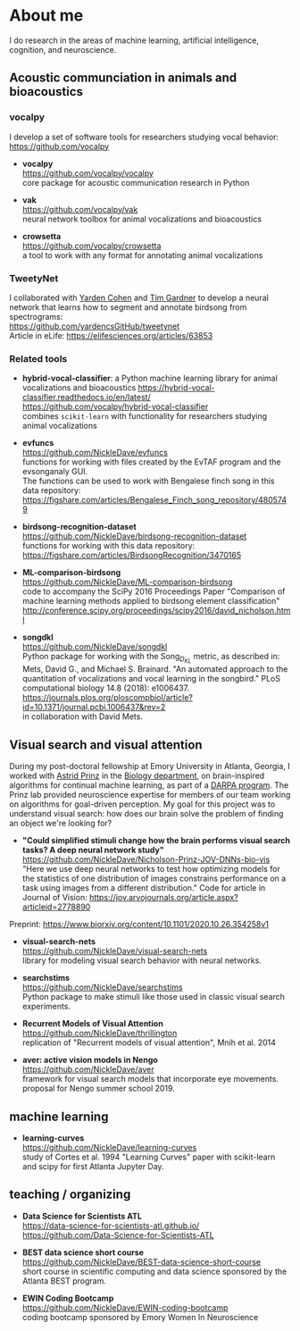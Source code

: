 # About me
I do research in the areas of
machine learning, artificial intelligence, cognition, and neuroscience.

## Acoustic communciation in animals and bioacoustics 

### vocalpy
I develop a set of software tools for researchers studying vocal behavior:  
https://github.com/vocalpy

- **vocalpy**  
<https://github.com/vocalpy/vocalpy>  
core package for acoustic communication research in Python

- **vak**  
<https://github.com/vocalpy/vak>  
neural network toolbox for animal vocalizations and bioacoustics

- **crowsetta**  
<https://github.com/vocalpy/crowsetta>  
a tool to work with any format for annotating animal vocalizations

### **TweetyNet**  
I collaborated with [Yarden Cohen](https://yardencsgithub.github.io/)
and [Tim Gardner](http://www.bu.edu/biology/people/profiles/tim-gardner/)
to develop a neural network that learns
how to segment and annotate birdsong from spectrograms:  
<https://github.com/yardencsGitHub/tweetynet>  
Article in eLife: https://elifesciences.org/articles/63853

### Related tools

- **hybrid-vocal-classifier**: a Python machine learning library for animal vocalizations and bioacoustics
<https://hybrid-vocal-classifier.readthedocs.io/en/latest/>  
<https://github.com/vocalpy/hybrid-vocal-classifier>  
combines `scikit-learn` with functionality for researchers studying animal vocalizations

- **evfuncs**  
<https://github.com/NickleDave/evfuncs>  
functions for working with files created by the EvTAF program and the evsonganaly GUI.  
The functions can be used to work with Bengalese finch song in this data repository:  
https://figshare.com/articles/Bengalese_Finch_song_repository/4805749  

- **birdsong-recognition-dataset**  
<https://github.com/NickleDave/birdsong-recognition-dataset>  
functions for working with this data repository:  
<https://figshare.com/articles/BirdsongRecognition/3470165>

- **ML-comparison-birdsong**  
https://github.com/NickleDave/ML-comparison-birdsong  
code to accompany the SciPy 2016 Proceedings Paper "Comparison of machine 
learning methods applied to birdsong element classification"  
<http://conference.scipy.org/proceedings/scipy2016/david_nicholson.html>  

- **songdkl**  
https://github.com/NickleDave/songdkl  
Python package for working with the $\text{Song}_D_{KL}$ metric, as described in:
Mets, David G., and Michael S. Brainard.
"An automated approach to the quantitation of vocalizations and vocal learning in the songbird."
PLoS computational biology 14.8 (2018): e1006437.  
<https://journals.plos.org/ploscompbiol/article?id=10.1371/journal.pcbi.1006437&rev=2>  
in collaboration with David Mets.  

## Visual search and visual attention
During my post-doctoral fellowship at Emory University in Atlanta, Georgia,
I worked with [Astrid Prinz](http://www.biology.emory.edu/research/Prinz/index.html)
in the [Biology department](http://www.biology.emory.edu/),
on brain-inspired algorithms for continual machine learning,
as part of a [DARPA program](https://www.darpa.mil/news-events/2017-03-16).
The Prinz lab provided neuroscience expertise for members of our team
working on algorithms for goal-driven perception.
My goal for this project was to understand visual search:
how does our brain solve the problem of finding an object we're looking for?

- **"Could simplified stimuli change how the brain performs visual search tasks? A deep neural network study"**
https://github.com/NickleDave/Nicholson-Prinz-JOV-DNNs-bio-vis  
"Here we use deep neural networks to test how optimizing models for the statistics of one distribution of images 
constrains performance on a task using images from a different distribution."
Code for article in Journal of Vision: https://jov.arvojournals.org/article.aspx?articleid=2778890

Preprint: https://www.biorxiv.org/content/10.1101/2020.10.26.354258v1

- **visual-search-nets**  
<https://github.com/NickleDave/visual-search-nets>  
library for modeling visual search behavior with neural networks.

- **searchstims**  
<https://github.com/NickleDave/searchstims>  
Python package to make stimuli like those used in classic visual search experiments.  

- **Recurrent Models of Visual Attention**  
<https://github.com/NickleDave/thrillington>  
replication of "Recurrent models of visual attention", Mnih et al. 2014

- **aver: active vision models in Nengo**  
<https://github.com/NickleDave/aver>  
framework for visual search models that incorporate eye movements.  
proposal for Nengo summer school 2019.

## machine learning

- **learning-curves**  
<https://github.com/NickleDave/learning-curves>  
study of Cortes et al. 1994 "Learning Curves" paper with scikit-learn and scipy 
for first Atlanta Jupyter Day.

## teaching / organizing
- **Data Science for Scientists ATL**  
https://data-science-for-scientists-atl.github.io/  
<https://github.com/Data-Science-for-Scientists-ATL>  

- **BEST data science short course**  
<https://github.com/NickleDave/BEST-data-science-short-course>  
short course in scientific computing and data science sponsored by the Atlanta BEST program.

- **EWIN Coding Bootcamp**  
<https://github.com/NickleDave/EWIN-coding-bootcamp>  
coding bootcamp sponsored by Emory Women In Neuroscience
